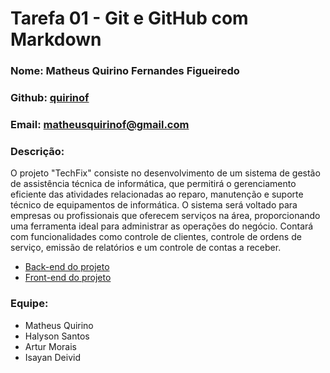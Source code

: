 # Tarefa 01 - Git e GitHub com Markdown

### Nome: Matheus Quirino Fernandes Figueiredo

### Github: [quirinof](https://github.com/quirinof)

### Email: matheusquirinof@gmail.com

### Descrição:

O projeto "TechFix" consiste no desenvolvimento de um sistema de gestão de assistência técnica de informática, que permitirá
o gerenciamento eficiente das atividades relacionadas ao reparo, manutenção e suporte técnico de equipamentos de informática.
O sistema será voltado para empresas ou profissionais que oferecem serviços na área, proporcionando uma ferramenta ideal para
administrar as operações do negócio. Contará com funcionalidades como controle de clientes, controle de ordens de serviço,
emissão de relatórios e um controle de contas a receber.

- [Back-end do projeto](https://github.com/quirinof/techFix-back.git)
- [Front-end do projeto](https://github.com/quirinof/techFix-front.git)

### Equipe:

- Matheus Quirino
- Halyson Santos
- Artur Morais
- Isayan Deivid
